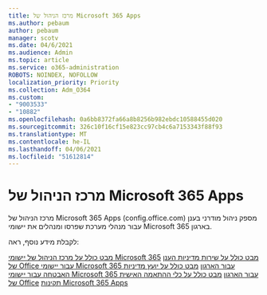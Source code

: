 ```yaml
---
title: מרכז הניהול של Microsoft 365 Apps
ms.author: pebaum
author: pebaum
manager: scotv
ms.date: 04/6/2021
ms.audience: Admin
ms.topic: article
ms.service: o365-administration
ROBOTS: NOINDEX, NOFOLLOW
localization_priority: Priority
ms.collection: Adm_O364
ms.custom:
- "9003533"
- "10882"
ms.openlocfilehash: 0a6bb8372fa66a8b8256b982ebdc10588455d020
ms.sourcegitcommit: 326c10f16cf15e823cc97cb4c6a7153343f88f93
ms.translationtype: MT
ms.contentlocale: he-IL
ms.lasthandoff: 04/06/2021
ms.locfileid: "51612814"
---
```

# <a name="microsoft-365-apps-admin-center"></a>מרכז הניהול של Microsoft 365 Apps

מרכז הניהול של Microsoft 365 Apps (config.office.com) מספק ניהול מודרני בענן עבור מנהלי מערכת שפרסו ומנהלים את יישומי Microsoft 365 בארגון. 

לקבלת מידע נוסף, ראה:

[מבט כולל על מרכז הניהול של יישומי Microsoft 365](https://docs.microsoft.com/deployoffice/admincenter/overview) 
 [מבט כולל על שירות מדיניות הענן של Office עבור יישומי Microsoft 365 עבור הארגון](https://docs.microsoft.com/deployoffice/overview-office-cloud-policy-service) 
 [מבט כולל על יועץ מדיניות האבטחה עבור יישומי Microsoft 365 עבור הארגון](https://docs.microsoft.com/deployoffice/overview-of-security-policy-advisor) 
 [מבט כולל על כלי ההתאמה האישית של Office](https://docs.microsoft.com/deployoffice/overview-of-the-office-customization-tool-for-click-to-run) 
 [תקינות Microsoft 365 Apps](https://docs.microsoft.com/deployoffice/admincenter/microsoft-365-apps-health)